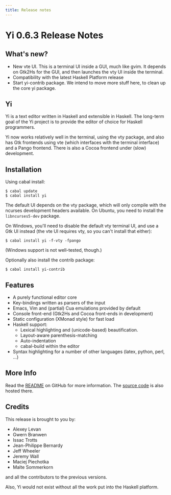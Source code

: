 ```yaml
---
title: Release notes
---
```


# Yi 0.6.3 Release Notes

## What's new?

* New vte UI. This is a terminal UI inside a GUI, much like gvim. It depends
  on Gtk2Hs for the GUI, and then launches the vty UI inside the terminal.
* Compatibility with the latest Haskell Platform release
* Start yi-contrib package. We intend to move more stuff here, to clean up the
  core yi package.

## Yi

Yi is a text editor written in Haskell and extensible in Haskell. The
long-term goal of the Yi project is to provide the editor of
choice for Haskell programmers.

Yi now works relatively well in the terminal, using the vty package, and also
has Gtk frontends using vte (which interfaces with the terminal interface) and
a Pango frontend. There is also a Cocoa frontend under (slow) development.

## Installation

Using cabal install:

    $ cabal update
    $ cabal install yi

The default UI depends on the vty package, which will only compile with the
ncurses development headers available. On Ubuntu, you need to install the
`libncurses5-dev` package.

On Windows, you'll need to disable the default vty terminal UI, and use a Gtk
UI instead (the vte UI requires vty, so you can't install that either):

    $ cabal install yi -f-vty -fpango

(Windows support is not well-tested, though.)

Optionally also install the contrib package:

    $ cabal install yi-contrib

## Features

* A purely functional editor core
* Key-bindings written as parsers of the input
* Emacs, Vim and (partial) Cua emulations provided by default
* Console front-end (Gtk2Hs and Cocoa front-ends in development)
* Static configuration (XMonad style) for fast load
* Haskell support:
  * Lexical highlighting and (unicode-based) beautification.
  * Layout-aware parenthesis-matching
  * Auto-indentation
  * cabal-build within the editor
* Syntax highlighting for a number of other languages (latex, python, perl, ...)

## More Info

Read the [README][] on GitHub for more information. The [source code][] is
also hosted there.

## Credits

This release is brought to you by:

* Alexey Levan
* Gwern Branwen
* Issac Trotts
* Jean-Philippe Bernardy
* Jeff Wheeler
* Jeremy Wall
* Maciej Piechotka
* Malte Sommerkorn

and all the contributors to the previous versions.

Also, Yi would not exist without all the work put into the Haskell platform.

[README]: https://github.com/yi-editor/yi/blob/master/README.md
[source code]: https://github.com/yi-editor/yi
